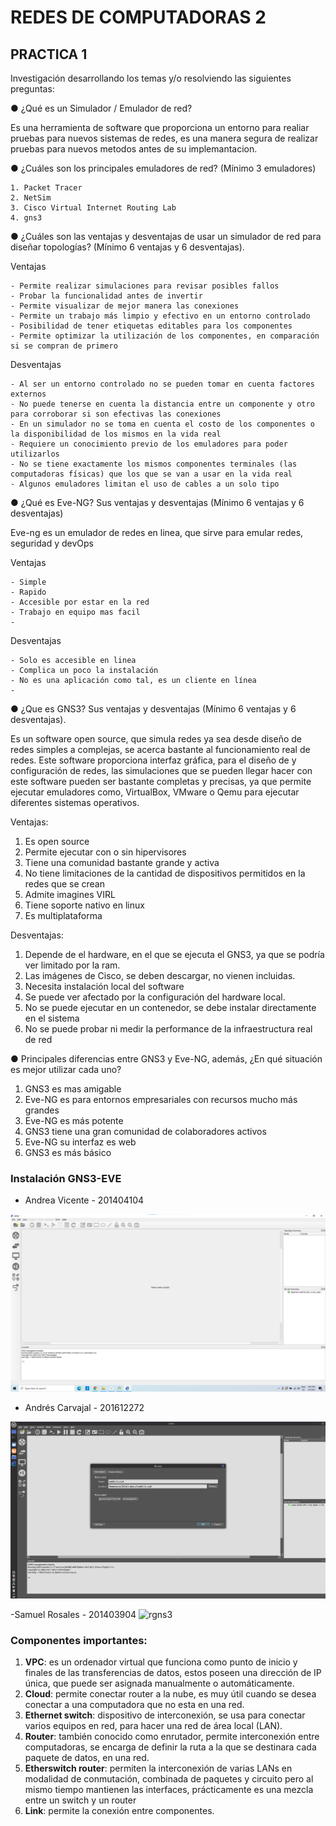 # REDES DE COMPUTADORAS 2

## PRACTICA 1

Investigación desarrollando los temas y/o resolviendo las siguientes preguntas:

 ● ¿Qué es un Simulador / Emulador de red?

Es una herramienta de software que proporciona un entorno para realiar pruebas para nuevos sistemas de redes, es una manera segura de realizar pruebas para nuevos metodos antes de su implemantacion.

● ¿Cuáles son los principales emuladores de red? (Mínimo 3 emuladores) 

    1. Packet Tracer
    2. NetSim
    3. Cisco Virtual Internet Routing Lab
    4. gns3

● ¿Cuáles son las ventajas y desventajas de usar un simulador de red para diseñar topologías? (Mínimo 6 ventajas y 6 desventajas).

Ventajas 

    - Permite realizar simulaciones para revisar posibles fallos 
    - Probar la funcionalidad antes de invertir
    - Permite visualizar de mejor manera las conexiones
    - Permite un trabajo más limpio y efectivo en un entorno controlado
    - Posibilidad de tener etiquetas editables para los componentes
    - Permite optimizar la utilización de los componentes, en comparación si se compran de primero

Desventajas

    - Al ser un entorno controlado no se pueden tomar en cuenta factores externos
    - No puede tenerse en cuenta la distancia entre un componente y otro para corroborar si son efectivas las conexiones
    - En un simulador no se toma en cuenta el costo de los componentes o la disponibilidad de los mismos en la vida real
    - Requiere un conocimiento previo de los emuladores para poder utilizarlos
    - No se tiene exactamente los mismos componentes terminales (las computadoras físicas) que los que se van a usar en la vida real
    - Algunos emuladores limitan el uso de cables a un solo tipo

● ¿Qué es Eve-NG? Sus ventajas y desventajas (Mínimo 6 ventajas y 6 desventajas)

Eve-ng es un emulador de redes en linea, que sirve para emular redes, seguridad y devOps

Ventajas 

    - Simple
    - Rapido
    - Accesible por estar en la red
    - Trabajo en equipo mas facil
    - 

Desventajas

    - Solo es accesible en linea
    - Complica un poco la instalación
    - No es una aplicación como tal, es un cliente en línea
    - 

● ¿Que es GNS3? Sus ventajas y desventajas (Mínimo 6 ventajas y 6 desventajas).

Es un software open source, que simula redes ya sea desde diseño de redes simples a complejas, se acerca bastante al funcionamiento real de redes.  Este software proporciona interfaz gráfica, para el diseño de y configuración de redes, las simulaciones que se pueden llegar hacer con este software pueden ser bastante completas y precisas, ya que permite ejecutar emuladores como, VirtualBox, VMware o Qemu para ejecutar diferentes sistemas operativos.        

Ventajas:        

1. Es open source
2. Permite ejecutar con o sin hipervisores
3. Tiene una comunidad bastante grande y activa
4. No tiene limitaciones de la cantidad de dispositivos permitidos en la redes que se crean
5. Admite imagines VIRL
6. Tiene soporte nativo en linux
7. Es multiplataforma 

Desventajas:

1. Depende de el hardware, en el que se ejecuta el GNS3, ya que se podría ver limitado por la ram.
2. Las imágenes de Cisco, se deben descargar, no vienen incluidas.
3. Necesita instalación local del software
4. Se puede ver afectado por la configuración del hardware local. 
5. No se puede ejecutar en un contenedor, se debe instalar directamente en el sistema
6. No se puede probar ni medir la performance de la infraestructura real de red 



● Principales diferencias entre GNS3 y Eve-NG, además, ¿En qué situación es
mejor utilizar cada uno?

1. GNS3 es mas amigable
2. Eve-NG es para entornos empresariales con recursos mucho más grandes
3. Eve-NG es más potente
4. GNS3 tiene una gran comunidad de colaboradores activos
5. Eve-NG su interfaz es web
6. GNS3 es más básico



### Instalación GNS3-EVE

- Andrea Vicente - 201404104

![i1](i1.png)

- Andrés Carvajal - 201612272

![redes](assets/screen_redes.png)

-Samuel Rosales - 201403904
![rgns3](rgns3.png)


### Componentes importantes:

1. **VPC**: es un ordenador virtual que funciona como punto de inicio y finales de las transferencias de datos, estos poseen una dirección de IP única, que puede ser asignada manualmente o automáticamente.
2. **Cloud**: permite conectar router a la nube, es muy útil cuando se desea conectar a una computadora que no esta en una red.
3. **Ethernet switch**:  dispositivo de interconexión, se usa para conectar varios equipos en red, para hacer una red de área local (LAN).
4. **Router**:  también conocido como enrutador, permite interconexión entre computadoras,  se encarga de definir la ruta a la que se destinara cada paquete de datos, en una red.
5. **Etherswitch router**:  permiten la interconexión de varias LANs en modalidad de conmutación, combinada de paquetes y circuito pero al mismo tiempo mantienen las interfaces, prácticamente es una mezcla entre un switch y un router 
6. **Link**: permite la conexión entre componentes. 







